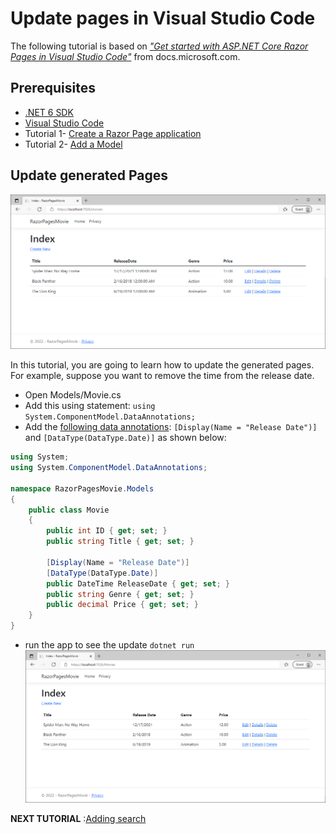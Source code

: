 # Update pages in Visual Studio Code

The following tutorial is based on [*"Get started with ASP.NET Core Razor Pages in Visual Studio Code"*](https://docs.microsoft.com/aspnet/core/tutorials/razor-pages-vsc/razor-pages-start) from docs.microsoft.com.

## Prerequisites

* [.NET 6 SDK](https://dotnet.microsoft.com/download/dotnet/6.0) 
*  [Visual Studio Code](https://code.visualstudio.com/?wt.mc_id=adw-brand&gclid=Cj0KCQjwqYfWBRDPARIsABjQRYwLe3b9dJMixA98s8nS8QfuNBKGsiRVRXzB93fe4E27LGK5KLrGcnYaAgdREALw_wcB)
* Tutorial 1- [Create a Razor Page application](../1-Create%20a%20Razor%20Page/Create-a-Razorpage.md)
* Tutorial 2- [Add a Model](../2-Add%20a%20model/Addamodel.md)

## Update generated Pages

![](images/CurrentPage.PNG)

In this tutorial, you are going to learn how to update the generated pages. For example, suppose you want to remove the time from the release date.

* Open Models/Movie.cs
* Add this using statement: `using System.ComponentModel.DataAnnotations;`
* Add the [following data annotations](https://docs.microsoft.com/aspnet/mvc/overview/older-versions/mvc-music-store/mvc-music-store-part-6):
`[Display(Name = "Release Date")]` and `[DataType(DataType.Date)]` as shown below:

``` cs
using System;
using System.ComponentModel.DataAnnotations;

namespace RazorPagesMovie.Models
{
    public class Movie
    {
        public int ID { get; set; }
        public string Title { get; set; }

        [Display(Name = "Release Date")]
        [DataType(DataType.Date)]
        public DateTime ReleaseDate { get; set; }
        public string Genre { get; set; }
        public decimal Price { get; set; }
    }
}
```
- run the app to see the update `dotnet run`
![](images/NewPage.PNG)

**NEXT TUTORIAL** :[Adding search](../4-Add%20Search/SearchPage.md)
